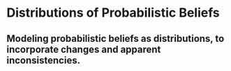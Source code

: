 Distributions of Probabilistic Beliefs
========================================================
Modeling probabilistic beliefs as distributions, to incorporate changes and apparent inconsistencies.
--------------------------------------------------------

